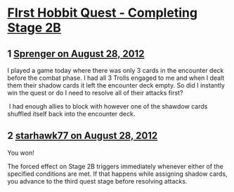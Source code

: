 # [FIrst Hobbit Quest - Completing Stage 2B](https://community.fantasyflightgames.com/topic/70089-first-hobbit-quest-completing-stage-2b/)

## 1 [Sprenger on August 28, 2012](https://community.fantasyflightgames.com/topic/70089-first-hobbit-quest-completing-stage-2b/?do=findComment&comment=683934)

I played a game today where there was only 3 cards in the encounter deck before the combat phase. I had all 3 Trolls engaged to me and when I dealt them their shadow cards it left the encounter deck empty. So did I instantly win the quest or do I need to resolve all of their attacks first?

 I had enough allies to block with however one of the shawdow cards shuffled itself back into the encounter deck.

## 2 [starhawk77 on August 28, 2012](https://community.fantasyflightgames.com/topic/70089-first-hobbit-quest-completing-stage-2b/?do=findComment&comment=683937)

You won!

The forced effect on Stage 2B triggers immediately whenever either of the specified conditions are met. If that happens while assigning shadow cards, you advance to the third quest stage before resolving attacks.


